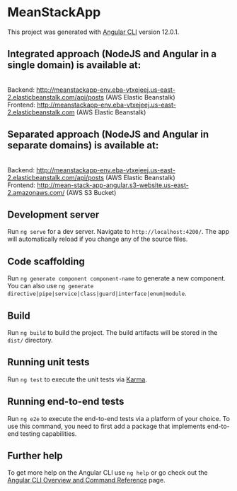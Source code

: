 # MeanStackApp

This project was generated with [Angular CLI](https://github.com/angular/angular-cli) version 12.0.1.

## Integrated approach (NodeJS and Angular in a single domain) is available at: 
  </br> Backend: http://meanstackapp-env.eba-vtxejeej.us-east-2.elasticbeanstalk.com/api/posts (AWS Elastic Beanstalk)
  </br> Frontend: http://meanstackapp-env.eba-vtxejeej.us-east-2.elasticbeanstalk.com (AWS Elastic Beanstalk)
## Separated approach (NodeJS and Angular in separate domains) is available at:
  </br> Backend: http://meanstackapp-env.eba-vtxejeej.us-east-2.elasticbeanstalk.com/api/posts (AWS Elastic Beanstalk)
  </br> Frontend: http://mean-stack-app-angular.s3-website.us-east-2.amazonaws.com/ (AWS S3 Bucket)

## Development server

Run `ng serve` for a dev server. Navigate to `http://localhost:4200/`. The app will automatically reload if you change any of the source files.

## Code scaffolding

Run `ng generate component component-name` to generate a new component. You can also use `ng generate directive|pipe|service|class|guard|interface|enum|module`.

## Build

Run `ng build` to build the project. The build artifacts will be stored in the `dist/` directory.

## Running unit tests

Run `ng test` to execute the unit tests via [Karma](https://karma-runner.github.io).

## Running end-to-end tests

Run `ng e2e` to execute the end-to-end tests via a platform of your choice. To use this command, you need to first add a package that implements end-to-end testing capabilities.

## Further help

To get more help on the Angular CLI use `ng help` or go check out the [Angular CLI Overview and Command Reference](https://angular.io/cli) page.
